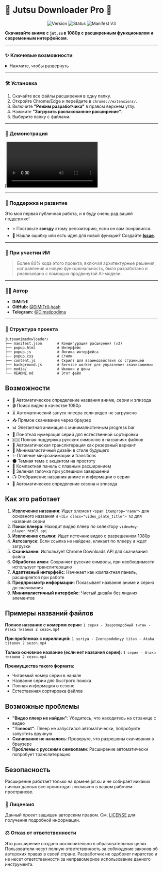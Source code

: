 # 🚀 Jutsu Downloader Pro 🚀

<p align="center">
  <img src="https://img.shields.io/badge/version-1.0-blue?style=for-the-badge" alt="Version">
  <img src="https://img.shields.io/badge/status-active-brightgreen?style=for-the-badge" alt="Status">
  <img src="https://img.shields.io/badge/manifest-v3-orange?style=for-the-badge" alt="Manifest V3">
</p>

**Скачивайте аниме с `jut.su` в 1080p с расширенным функционалом и современным интерфейсом.**

---

### ✨ Ключевые возможности

<details>
  <summary>Нажмите, чтобы развернуть</summary>
  
  - 🎯 **Автоматическое определение аниме**: Название, сезон, серия и иконка определяются прямо на странице.
  - 🎬 **Скачивание в 1080p**: Расширение автоматически ищет и предлагает лучшее доступное качество.
  - ⚙️ **Гибкие режимы скачивания**:
    - 📺 Скачать текущую серию
    - 🔢 Скачать диапазон (например, с 5 по 15 серию)
    - 🎬 Скачать с 1-й серии (указанное количество)
    - 🎭 Скачать весь сезон
  - 📊 **Информативный интерфейс**:
    - Плавные анимации и современный дизайн.
    - Прогресс-бар с детальной статистикой: скорость, размер, оставшееся время.
    - Умная кнопка "Скачать", которая неактивна до полного определения серии.
  - 📁 **Корректные имена файлов**: Файлы сохраняются в формате `1 серия - Название серии - Название аниме.mp4` для удобной сортировки. Поддерживается кириллица и автоматическая транслитерация.
  - 🎨 **Кастомизация**: Современный скроллбар, который появляется при необходимости и соответствует стилю расширения.
</details>

---

### 🛠️ Установка

1.  Скачайте все файлы расширения в одну папку.
2.  Откройте Chrome/Edge и перейдите в `chrome://extensions/`.
3.  Включите **"Режим разработчика"** в правом верхнем углу.
4.  Нажмите **"Загрузить распакованное расширение"**.
5.  Выберите папку с файлами.

---

### 🎥 Демонстрация

[![Видео-инструкция](/1.mp4)

---

### 🌟 Поддержка и развитие

Это моя первая публичная работа, и я буду очень рад вашей поддержке!

- ⭐ Поставьте **звезду** этому репозиторию, если он вам понравился.
- 🐞 Нашли ошибку или есть идея для новой функции? Создайте **[Issue](https://github.com/DiMiTrII-hash/jutsuanimedowloader/issues)**.

---

### 🤖 При участии ИИ

> Более 80% кода этого проекта, включая архитектурные решения, исправления и новую функциональность, было разработано и реализовано с помощью продвинутой AI-модели.

---

### 👨‍💻 Автор

- **DiMiTrII**
- **GitHub:** [@DiMiTrII-hash](https://github.com/DiMiTrII-hash)
- **Telegram:** [@Dimatipodima](https://t.me/Dimatipodima)

---

### 📁 Структура проекта

```
jutsuanimedowloader/
├── manifest.json       # Конфигурация расширения (v3)
├── popup.html          # Интерфейс
├── popup.js            # Логика интерфейса
├── popup.css           # Стили
├── content.js          # Скрипт для взаимодействия со страницей
├── background.js       # Service worker для управления скачиваниями
├── media/              # Иконки и фоны
└── README.md           # Этот файл
```

## Возможности

- 🎯 Автоматическое определение названия аниме, серии и эпизода
- 🎬 Поиск видео в качестве 1080p
- ⏳ Автоматический запуск плеера если видео не загружено
- 📥 Прямое скачивание через браузер
- 📊 Элегантная анимация с минималистичным progress bar
- 🔢 Понятная нумерация серий для естественной сортировки
- 🇷🇺 Полная поддержка русских символов в названиях файлов
- 🔄 Автоматическая транслитерация как резервный вариант
- 🎨 Минималистичный дизайн в стиле будущего
- ✨ Плавные микроанимации и transitions
- 🌑 Темная тема с акцентом на простоту
- 📱 Компактная панель с плавным расширением
- 💚 Зеленая галочка при успешном завершении  
- 📺 Отображение названия аниме и информации о серии
- 🎯 Автоматическое определение сезона и эпизода

## Как это работает

1. **Извлечение названия**: Ищет элемент `<span itemprop="name">` для основного названия и `<div class="video_plate_title"> h2` для названия серии
2. **Поиск плеера**: Находит видео плеер по селектору `video#my-player_html5_api`
3. **Извлечение ссылки**: Ищет источник видео с разрешением 1080p
4. **Автозапуск**: Если ссылка не найдена, кликает по плееру и ждет загрузки
5. **Скачивание**: Использует Chrome Downloads API для скачивания файла
6. **Обработка имен**: Сохраняет русские символы, при необходимости использует транслитерацию
7. **Адаптивный интерфейс**: Начинает как компактная панель, расширяется при работе
8. **Предпросмотр информации**: Показывает название аниме и серию до скачивания
9. **Минималистичный интерфейс**: Чистый дизайн без лишних элементов

## Примеры названий файлов

**Полное название с номером серии:**
`1 серия - Звероподобный титан - Атака титанов 2 сезон.mp4`

**При проблемах с кириллицей:**
`1 seriya - Zveropodobnyy titan - Ataka titanov 2 sezon.mp4`

**Только основное название (если нет названия серии):**
`1 серия - Атака титанов 2 сезон.mp4`

**Преимущества такого формата:**
- Читаемый номер серии в начале
- Название серии для быстрого поиска
- Полная информация о сезоне
- Естественная сортировка файлов

## Возможные проблемы

- **"Видео плеер не найден"**: Убедитесь, что находитесь на странице с видео
- **"Timeout"**: Плеер не запустился автоматически, попробуйте запустить вручную  
- **Скачивание не началось**: Проверьте, что разрешены скачивания в браузере
- **Проблемы с русскими символами**: Расширение автоматически попробует транслитерацию

## Безопасность

Расширение работает только на домене jut.su и не собирает никаких личных данных все происходит локлаькно в вашом рабочем пространсве.

### 📜 Лицензия

Данный проект защищен авторским правом. См. [LICENSE](LICENSE) для получения подробной информации.

### ⚖️ Отказ от ответственности

Это расширение создано исключительно в образовательных целях. Пользователи несут полную ответственность за соблюдение законов об авторских правах в своей стране. Разработчик не одобряет пиратство и не несет ответственности за неправомерное использование данного инструмента. 